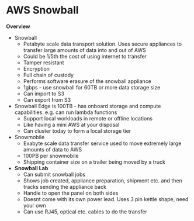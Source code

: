 # AWS Snowball

**Overview**
- Snowball
    - Petabyte scale data transport solution. Uses secure appliances to transfer large amounts of data into and out of AWS
    - Could be 1/5th the cost of using internet to transfer
    - Tamper resistant
    - Encryption
    - Full chain of custody
    - Performs software erasure of the snowball appliance
    - 1gbps - use snowball for 60TB or more data storage size
    - Can import to S3
    - Can export from S3
- Snowball Edge is 100TB - has onboard storage and compute capabilities. e.g. can run lambda functions
    - Support local workloads in remote or offline locations
    - Like having a mini AWS at your disposal
    - Can cluster today to form a local storage tier
- Snowmobile
    - Exabyte scale data transfer service used to move extremely large amounts of data to AWS
    - 100PB per snowmobile
    - Shipping container size on a trailer being moved by a truck
- **Snowball Lab**
    - Can submit snowball jobs
    - Shows job created, appliance preparation, shipment etc. and then tracks sending the appliance back
    - Handle to open the panel on both sides
    - Doesnt come with its own power lead. Uses 3 pin kettle shape, need your own
    - Can use RJ45, optical etc. cables to do the transfer
